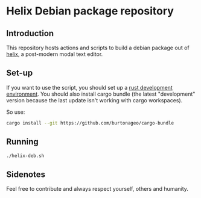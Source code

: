 # Helix Debian package repository

## Introduction

This repository hosts actions and scripts to build a debian package out of 
[helix](http://helix-editor.com), a post-modern modal text editor.

## Set-up

If you want to use the script, you should set up a [rust development
environment](http://rustup.rs). You should also install cargo bundle
(the latest "development" version because the last update isn't working
with cargo workspaces).

So use:
```bash
cargo install --git https://github.com/burtonageo/cargo-bundle
```

## Running 

```bash
./helix-deb.sh
```
## Sidenotes
Feel free to contribute and always respect yourself, others and humanity.
